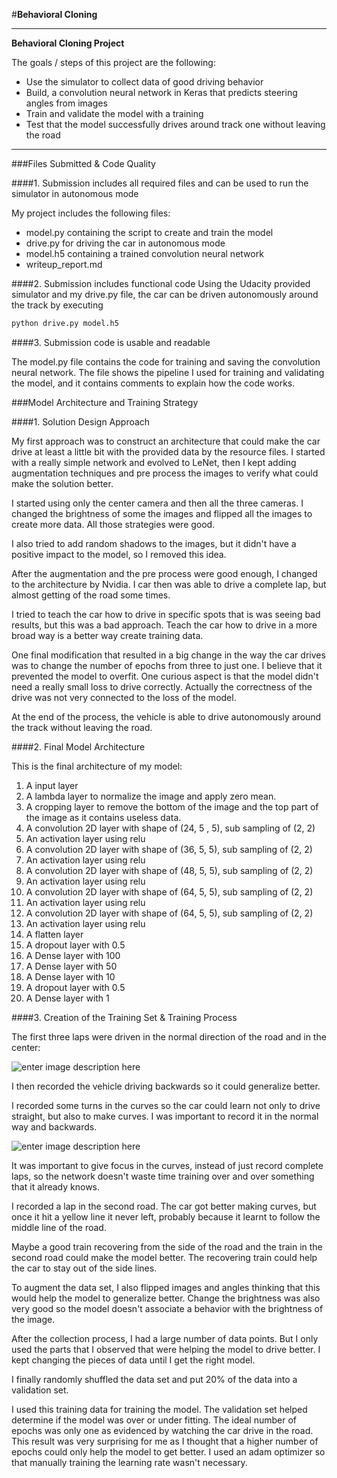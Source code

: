 


#**Behavioral Cloning** 


---

**Behavioral Cloning Project**

The goals / steps of this project are the following:
 

 - Use the simulator to collect data of good driving behavior  
 - Build, a convolution neural network in Keras that predicts steering angles from images 
 - Train and validate the model with a training 
 - Test that the model successfully drives around track one without leaving the road

[//]: # (Image References)

[image1]: ./examples/placeholder.png "Model Visualization"
[image2]: ./examples/placeholder.png "Grayscaling"
[image3]: ./examples/placeholder_small.png "Recovery Image"
[image4]: ./examples/placeholder_small.png "Recovery Image"
[image5]: ./examples/placeholder_small.png "Recovery Image"
[image6]: ./examples/placeholder_small.png "Normal Image"
[image7]: ./examples/placeholder_small.png "Flipped Image"

---
###Files Submitted & Code Quality

####1. Submission includes all required files and can be used to run the simulator in autonomous mode

My project includes the following files:

 - model.py containing the script to create and train the model 
 - drive.py for driving the car in autonomous mode 
 - model.h5 containing a trained convolution neural network   
 - writeup_report.md

####2. Submission includes functional code
Using the Udacity provided simulator and my drive.py file, the car can be driven autonomously around the track by executing 
```sh
python drive.py model.h5
```

####3. Submission code is usable and readable

The model.py file contains the code for training and saving the convolution neural network. The file shows the pipeline I used for training and validating the model, and it contains comments to explain how the code works.

###Model Architecture and Training Strategy

####1. Solution Design Approach

My first approach was to construct an architecture that could make the car drive at least a little bit with the provided data by the resource files. I started with a really simple network and evolved to LeNet, then I kept adding augmentation techniques and pre process the images to verify what could make the solution better. 

I started using only the center camera and then all the three cameras. I changed the brightness of some the images and flipped all the images to create more data. All those strategies were good. 

I also tried to add random shadows to the images, but it didn't have a positive impact to the model, so I removed this idea.

After the augmentation and the pre process were good enough, I changed to the architecture by Nvidia. I car then was able to drive a complete lap, but almost getting of the road some times. 

I tried to teach the car how to drive in specific spots that is was seeing bad results, but this was a bad approach. Teach the car how to drive in a more broad way is a better way create training data.

One final modification that resulted in a big change in the way the car drives was to change the number of epochs from three to just one. I believe that it prevented the model to overfit. One curious aspect is that the model didn't need a really small loss to drive correctly. Actually the correctness of the drive was not very connected to the loss of the model. 

At the end of the process, the vehicle is able to drive autonomously around the track without leaving the road.

####2. Final Model Architecture

This is the final architecture of my model:

 1. A input layer
 2. A lambda layer to normalize the image and apply zero mean. 
 3. A cropping layer to remove the bottom of the image and the top part of the image as it contains useless data. 
 4. A convolution 2D layer with shape of (24, 5 , 5), sub sampling of (2, 2)
 5. An activation layer using relu
 6. A convolution 2D layer with shape of (36, 5, 5), sub sampling of (2, 2)
 7. An activation layer using relu
 8. A convolution 2D layer with shape of (48, 5, 5), sub sampling of (2, 2)
 9. An activation layer using relu
 10. A convolution 2D layer with shape of (64, 5, 5), sub sampling of (2, 2)
 11. An activation layer using relu
 12. A convolution 2D layer with shape of (64, 5, 5), sub sampling of (2, 2)
 13. An activation layer using relu
 14. A flatten layer
 15. A dropout layer with 0.5
 16. A Dense layer with 100
 17. A Dense layer with 50
 18. A Dense layer with 10
 19. A dropout layer with 0.5
 20. A Dense layer with 1

####3. Creation of the Training Set & Training Process

The first three laps were driven in the normal direction of the road and in the center: 

![enter image description here](https://lh3.googleusercontent.com/-DewiaZBv5uM/WZHeuAqaBuI/AAAAAAAAAE4/aWgAditAeksafUQsHo4dCdCHKXBD2zLjQCLcBGAs/s0/center_2017_08_13_17_17_17_775.jpg "center_2017_08_13_17_17_17_775.jpg")

I then recorded the vehicle driving backwards so it could generalize better.

I recorded some turns in the curves so the car could learn not only to drive straight, but also to make curves. I was important to record it in the normal way and backwards. 

![enter image description here](https://lh3.googleusercontent.com/-adLjOX6tuuI/WZHf-d8_6sI/AAAAAAAAAFQ/vQYAKFuSJZIEj7URFbSAC18H7IdS8lLQwCLcBGAs/s0/center_2017_08_13_23_21_43_715.jpg "center_2017_08_13_23_21_43_715.jpg")

It was important to give focus in the curves, instead of just record complete laps,  so the network doesn't waste time training over and over something that it already knows. 

I recorded a lap in the second road. The car got better making curves, but once it hit a yellow line it never left, probably because it learnt to follow the middle line of the road. 

Maybe a good train recovering from the side of the road and the train in the second road could make the model better. The recovering train could help the car to stay out of the side lines.

To augment the data set, I also flipped images and angles thinking that this would help the model to generalize better. Change the brightness was also very good so the model doesn't associate a behavior with the brightness of the image.

After the collection process, I had a large number of data points. But I only used the parts that I observed that were helping the model to drive better. I kept changing the pieces of data until I get the right model. 

I finally randomly shuffled the data set and put 20% of the data into a validation set. 

I used this training data for training the model. The validation set helped determine if the model was over or under fitting. The ideal number of epochs was only one as evidenced by watching the car drive in the road. This result was very surprising for me as I thought that a higher number of epochs could only help the model to get better. I used an adam optimizer so that manually training the learning rate wasn't necessary.